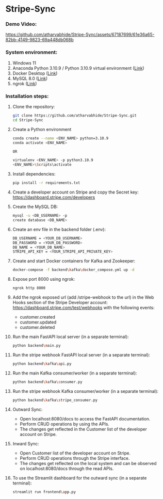 # Stripe-Sync

### Demo Video:

https://github.com/atharvabhide/Stripe-Sync/assets/67187699/61e36a65-82bb-4149-9823-69a448db068b


### System environment:
1) Windows 11
2) Anaconda Python 3.10.9 / Python 3.10.9 virtual environment (<a href='https://www.anaconda.com/download'>Link</a>)
3) Docker Desktop (<a href='https://www.docker.com/products/docker-desktop/'>Link</a>)
4) MySQL 8.0 (<a href='https://dev.mysql.com/downloads/mysql/'>Link</a>)
5) ngrok (<a href='https://ngrok.com/download'>Link</a>)

### Installation steps:
1) Clone the repository:
   
   ```bash
   git clone https://github.com/atharvabhide/Stripe-Sync.git
   cd Stripe-Sync
   ```

2) Create a Python environment

   ```bash
   conda create --name <ENV_NAME> python=3.10.9
   conda activate <ENV_NAME>

   OR

   virtualenv <ENV_NAME> -p python3.10.9
   <ENV_NAME>\Scripts\activate
   
3) Install dependencies:
    
   ```bash
   pip install -r requirements.txt
   ```
   
4) Create a developer account on Stripe and copy the Secret key: <a href='https://dashboard.stripe.com/developers'>https://dashboard.stripe.com/developers</a>

5) Create the MySQL DB:
   ```bash
   mysql -u <DB_USERNAME> -p
   create database <DB_NAME>
   ```

6) Create an env file in the backend folder (.env):
   
   ```bash
   DB_USERNAME = <YOUR_DB_USERNAME>
   DB_PASSWORD = <YOUR_DB_PASSWORD>
   DB_NAME = <YOUR_DB_NAME>
   STRIPE_API_KEY = <YOUR_STRIPE_API_PRIVATE_KEY>
   ```

7) Create and start Docker containers for Kafka and Zookeeper:
   ```bash
   docker-compose -f backend\kafka\docker_compose.yml up -d
   ```

8) Expose port 8000 using ngrok:
   ```bash
   ngrok http 8000
   ```
   
9) Add the ngrok exposed url (add /stripe-webhook to the url) in the Web Hooks section of the Stripe Developer account: <a href='https://dashboard.stripe.com/test/webhooks'>https://dashboard.stripe.com/test/webhooks</a> with the following events:
   <ul>
   <li>customer.created</li>
   <li>customer.updated</li>
   <li>customer.deleted</li>
   </ul> 
  
10) Run the main FastAPI local server (in a separate terminal):
      ```bash
      python backend\main.py
      ```

11) Run the stripe webhook FastAPI local server (in a separate terminal):
      ```bash
      python backend\kafka\api.py
      ```

12) Run the main Kafka consumer/worker (in a separate terminal):
      ```bash
      python backend\kafka\consumer.py
      ```
 
13) Run the stripe webhook Kafka consumer/worker (in a separate terminal):
      ```bash
      python backend\kafka\stripe_consumer.py
      ```

14) Outward Sync:
    <ul>
      <li>Open localhost:8080/docs to access the FastAPI documentation.</li>
      <li>Perform CRUD operations by using the APIs.</li>
      <li>The changes get reflected in the Customer list of the developer account on Stripe.</li>
    </ul>

15) Inward Sync:
    <ul>
      <li>Open Customer list of the developer account on Stripe.</li>
      <li>Perform CRUD operations through the Stripe interface.</li>
      <li>The changes get reflected on the local system and can be observed on localhost:8080/docs through the read APIs.</li>
    </ul>

16) To use the Streamlit dashboard for the outward sync (in a separate terminal):
      ```bash
      streamlit run frontend\app.py
      ```
